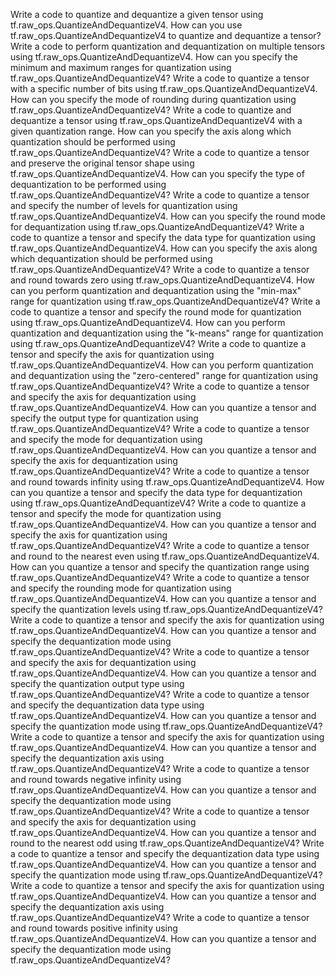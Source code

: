 Write a code to quantize and dequantize a given tensor using tf.raw_ops.QuantizeAndDequantizeV4.
How can you use tf.raw_ops.QuantizeAndDequantizeV4 to quantize and dequantize a tensor?
Write a code to perform quantization and dequantization on multiple tensors using tf.raw_ops.QuantizeAndDequantizeV4.
How can you specify the minimum and maximum ranges for quantization using tf.raw_ops.QuantizeAndDequantizeV4?
Write a code to quantize a tensor with a specific number of bits using tf.raw_ops.QuantizeAndDequantizeV4.
How can you specify the mode of rounding during quantization using tf.raw_ops.QuantizeAndDequantizeV4?
Write a code to quantize and dequantize a tensor using tf.raw_ops.QuantizeAndDequantizeV4 with a given quantization range.
How can you specify the axis along which quantization should be performed using tf.raw_ops.QuantizeAndDequantizeV4?
Write a code to quantize a tensor and preserve the original tensor shape using tf.raw_ops.QuantizeAndDequantizeV4.
How can you specify the type of dequantization to be performed using tf.raw_ops.QuantizeAndDequantizeV4?
Write a code to quantize a tensor and specify the number of levels for quantization using tf.raw_ops.QuantizeAndDequantizeV4.
How can you specify the round mode for dequantization using tf.raw_ops.QuantizeAndDequantizeV4?
Write a code to quantize a tensor and specify the data type for quantization using tf.raw_ops.QuantizeAndDequantizeV4.
How can you specify the axis along which dequantization should be performed using tf.raw_ops.QuantizeAndDequantizeV4?
Write a code to quantize a tensor and round towards zero using tf.raw_ops.QuantizeAndDequantizeV4.
How can you perform quantization and dequantization using the "min-max" range for quantization using tf.raw_ops.QuantizeAndDequantizeV4?
Write a code to quantize a tensor and specify the round mode for quantization using tf.raw_ops.QuantizeAndDequantizeV4.
How can you perform quantization and dequantization using the "k-means" range for quantization using tf.raw_ops.QuantizeAndDequantizeV4?
Write a code to quantize a tensor and specify the axis for quantization using tf.raw_ops.QuantizeAndDequantizeV4.
How can you perform quantization and dequantization using the "zero-centered" range for quantization using tf.raw_ops.QuantizeAndDequantizeV4?
Write a code to quantize a tensor and specify the axis for dequantization using tf.raw_ops.QuantizeAndDequantizeV4.
How can you quantize a tensor and specify the output type for quantization using tf.raw_ops.QuantizeAndDequantizeV4?
Write a code to quantize a tensor and specify the mode for dequantization using tf.raw_ops.QuantizeAndDequantizeV4.
How can you quantize a tensor and specify the axis for dequantization using tf.raw_ops.QuantizeAndDequantizeV4?
Write a code to quantize a tensor and round towards infinity using tf.raw_ops.QuantizeAndDequantizeV4.
How can you quantize a tensor and specify the data type for dequantization using tf.raw_ops.QuantizeAndDequantizeV4?
Write a code to quantize a tensor and specify the mode for quantization using tf.raw_ops.QuantizeAndDequantizeV4.
How can you quantize a tensor and specify the axis for quantization using tf.raw_ops.QuantizeAndDequantizeV4?
Write a code to quantize a tensor and round to the nearest even using tf.raw_ops.QuantizeAndDequantizeV4.
How can you quantize a tensor and specify the quantization range using tf.raw_ops.QuantizeAndDequantizeV4?
Write a code to quantize a tensor and specify the rounding mode for quantization using tf.raw_ops.QuantizeAndDequantizeV4.
How can you quantize a tensor and specify the quantization levels using tf.raw_ops.QuantizeAndDequantizeV4?
Write a code to quantize a tensor and specify the axis for quantization using tf.raw_ops.QuantizeAndDequantizeV4.
How can you quantize a tensor and specify the dequantization mode using tf.raw_ops.QuantizeAndDequantizeV4?
Write a code to quantize a tensor and specify the axis for dequantization using tf.raw_ops.QuantizeAndDequantizeV4.
How can you quantize a tensor and specify the quantization output type using tf.raw_ops.QuantizeAndDequantizeV4?
Write a code to quantize a tensor and specify the dequantization data type using tf.raw_ops.QuantizeAndDequantizeV4.
How can you quantize a tensor and specify the quantization mode using tf.raw_ops.QuantizeAndDequantizeV4?
Write a code to quantize a tensor and specify the axis for quantization using tf.raw_ops.QuantizeAndDequantizeV4.
How can you quantize a tensor and specify the dequantization axis using tf.raw_ops.QuantizeAndDequantizeV4?
Write a code to quantize a tensor and round towards negative infinity using tf.raw_ops.QuantizeAndDequantizeV4.
How can you quantize a tensor and specify the dequantization mode using tf.raw_ops.QuantizeAndDequantizeV4?
Write a code to quantize a tensor and specify the axis for dequantization using tf.raw_ops.QuantizeAndDequantizeV4.
How can you quantize a tensor and round to the nearest odd using tf.raw_ops.QuantizeAndDequantizeV4?
Write a code to quantize a tensor and specify the dequantization data type using tf.raw_ops.QuantizeAndDequantizeV4.
How can you quantize a tensor and specify the quantization mode using tf.raw_ops.QuantizeAndDequantizeV4?
Write a code to quantize a tensor and specify the axis for quantization using tf.raw_ops.QuantizeAndDequantizeV4.
How can you quantize a tensor and specify the dequantization axis using tf.raw_ops.QuantizeAndDequantizeV4?
Write a code to quantize a tensor and round towards positive infinity using tf.raw_ops.QuantizeAndDequantizeV4.
How can you quantize a tensor and specify the dequantization mode using tf.raw_ops.QuantizeAndDequantizeV4?